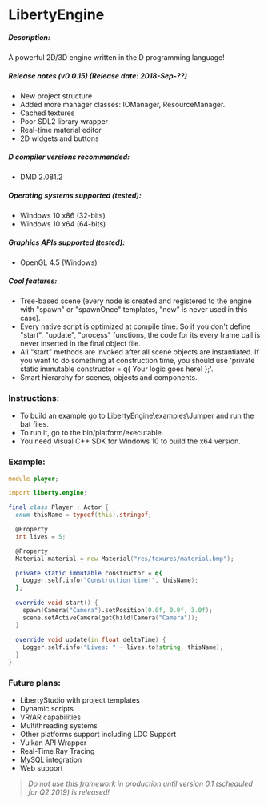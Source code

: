 # LibertyEngine
##### Description:
A powerful 2D/3D engine written in the D programming language!

##### Release notes (v0.0.15) (Release date: 2018-Sep-??)
* New project structure
* Added more manager classes: IOManager, ResourceManager..
* Cached textures
* Poor SDL2 library wrapper
* Real-time material editor
* 2D widgets and buttons

##### D compiler versions recommended:
* DMD 2.081.2

##### Operating systems supported (tested):
* Windows 10 x86 (32-bits)
* Windows 10 x64 (64-bits)

##### Graphics APIs supported (tested):
* OpenGL 4.5 (Windows)

##### Cool features:
* Tree-based scene (every node is created and registered to the engine with "spawn" 
or "spawnOnce" templates, "new" is never used in this case).
* Every native script is optimized at compile time. So if you don't define "start", 
"update", "process" functions, the code for its every frame call is never inserted 
in the final object file.
* All "start" methods are invoked after all scene objects are instantiated. 
If you want to do something at construction time, you should use 'private static 
immutable constructor = q{ Your logic goes here! };'.
* Smart hierarchy for scenes, objects and components.

### Instructions:
* To build an example go to LibertyEngine\examples\Jumper and run the bat files.
* To run it, go to the bin/platform/executable.
* You need Visual C++ SDK for Windows 10 to build the x64 version.

### Example:
```D
module player;

import liberty.engine;

final class Player : Actor {
  enum thisName = typeof(this).stringof;

  @Property
  int lives = 5;

  @Property
  Material material = new Material("res/texures/material.bmp");

  private static immutable constructor = q{
    Logger.self.info("Construction time!", thisName);
  };
  
  override void start() {
    spawn!Camera("Camera").setPosition(0.0f, 0.0f, 3.0f);
    scene.setActiveCamera(getChild!Camera("Camera"));
  }
  
  override void update(in float deltaTime) {
    Logger.self.info("Lives: " ~ lives.to!string, thisName);
  }
}
```

### Future plans:
* LibertyStudio with project templates
* Dynamic scripts
* VR/AR capabilities
* Multithreading systems
* Other platforms support including LDC Support
* Vulkan API Wrapper
* Real-Time Ray Tracing
* MySQL integration
* Web support

> *Do not use this framework in production until version 0.1 (scheduled for Q2 2019) is released!*

